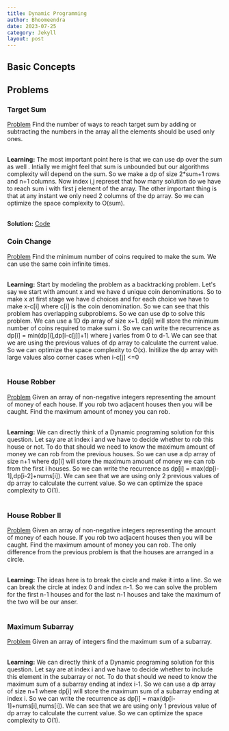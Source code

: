 ```yaml
---
title: Dynamic Programming
author: Bhoomeendra 
date: 2023-07-25
category: Jekyll
layout: post
---
```


## Basic Concepts

## Problems

### Target Sum
[Problem](https://leetcode.com/problems/target-sum/) Find the number of ways to reach target sum by adding or subtracting the numbers in the array all the elements should be used only ones.<br><br>

**Learning:** The most important point here is that we can use dp over the sum as well . Intially we might feel that sum is unbounded but our algorithms complexity will depend on the sum. So we make a dp of size 2*sum+1 rows and n+1 columns. Now index i,j represet that how many solution do we have to reach sum i with first j element of the array. The other important thing is that at any instant we only need 2 columns of the dp array. So we can optimize the space complexity to O(sum).<br><br>

**Solution:** [Code](https://leetcode.com/problems/target-sum/submissions/1003537035/)

### Coin Change

[Problem](https://leetcode.com/problems/coin-change/) Find the minimum number of coins required to make the sum. We can use the same coin infinite times.<br><br>

**Learning:** Start by modeling the problem as a backtracking problem. Let's say we start with amount x and we have d unique coin denominations. So to make x at first stage we have d choices and for each choice we have to make x-c[i] where c[i] is the coin denomination. So we can see that this problem has overlapping subproblems. So we can use dp to solve this problem. We can use a 1D dp array of size x+1. dp[i] will store the minimum number of coins required to make sum i. So we can write the recurrence as dp[i] = min(dp[i],dp[i-c[j]]+1) where j varies from 0 to d-1. We can see that we are using the previous values of dp array to calculate the current value. So we can optimize the space complexity to O(x). Initilize the dp array with large values also corner cases when i-c[j] <=0  <br><br>

### House Robber

[Problem](https://leetcode.com/problems/house-robber/) Given an array of non-negative integers representing the amount of money of each house. If you rob two adjacent houses then you will be caught. Find the maximum amount of money you can rob.<br><br>

**Learning:**  We can directly think of a Dynamic programing solution for this question. Let say are at index i and we have to decide whether to rob this house or not. To do that should we need to know the maximum amount of money we can rob from the previous houses. So we can use a dp array of size n+1 where dp[i] will store the maximum amount of money we can rob from the first i houses. So we can write the recurrence as dp[i] = max(dp[i-1],dp[i-2]+nums[i]). We can see that we are using only 2 previous values of dp array to calculate the current value. So we can optimize the space complexity to O(1).<br><br>

### House Robber II

[Problem](https://leetcode.com/problems/house-robber-ii/) Given an array of non-negative integers representing the amount of money of each house. If you rob two adjacent houses then you will be caught. Find the maximum amount of money you can rob. The only difference from the previous problem is that the houses are arranged in a circle.<br><br>

**Learning:** The ideas here is to break the circle and make it into a line. So we can break the circle at index 0 and index n-1. So we can solve the problem for the first n-1 houses and for the last n-1 houses and take the maximum of the two will be our anser.<br><br>

### Maximum Subarray

[Problem](https://leetcode.com/problems/maximum-subarray/) Given an array of integers find the maximum sum of a subarray.<br><br>

**Learning:** We can directly think of a Dynamic programing solution for this question. Let say are at index i and we have to decide whether to include this element in the subarray or not. To do that should we need to know the maximum sum of a subarray ending at index i-1. So we can use a dp array of size n+1 where dp[i] will store the maximum sum of a subarray ending at index i. So we can write the recurrence as dp[i] = max(dp[i-1]+nums[i],nums[i]). We can see that we are using only 1 previous value of dp array to calculate the current value. So we can optimize the space complexity to O(1).<br><br>



